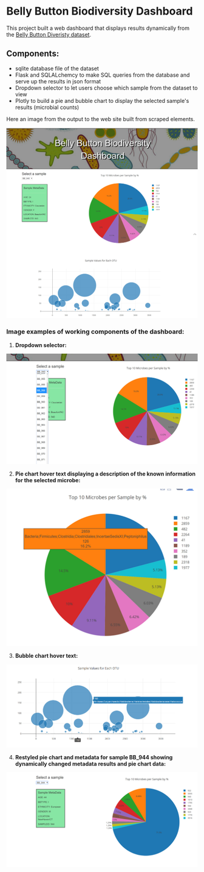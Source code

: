 # Belly Button Biodiversity Dashboard

This project built a web dashboard that displays results dynamically from the [Belly Button Diveristy dataset](http://robdunnlab.com/projects/belly-button-biodiversity/).

## Components:
* sqlite database file of the dataset
* Flask and SQLALchemcy to make SQL queries from the database and serve up the results in json format
* Dropdown selector to let users choose which sample from the dataset to view
* Plotly to build a pie and bubble chart to display the selected sample's results (microbial counts)

Here an image from the output to the web site built from scraped elements.

![web display image](images/screen.jpg)

### Image examples of working components of the dashboard:

1. __Dropdown selector:__

![dropdown selector](images/selector.jpg)


2. __Pie chart hover text displaying a description of the known information for the selected microbe:__

![pie chart hover](images/pie-hover.jpg)


3. __Bubble chart hover text:__

![bubble chart hover](images/bubble_hover.jpg)


4. __Restyled pie chart and metadata for sample BB_944 showing dynamically changed metadata results and pie chart data:__

![dynamically changed results](images/sample_change.jpg)
